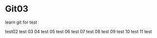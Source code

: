 # Git03

learn git for test


test02
test 03
04 test
05 test
06 test
07 test
08 test
09 test
10 test
11 test






































































































































